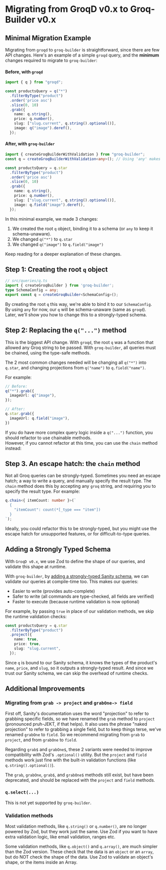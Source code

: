 # Migrating from GroqD v0.x to Groq-Builder v0.x 
<!-- TODO: rename `Groq-Builder v0.x` to `groqd v1` throughout this document -->

## Minimal Migration Example

Migrating from `groqd` to `groq-builder` is straightforward, since there are few API changes.
Here's an example of a simple `groqd` query, and the **minimum** changes required to migrate to `groq-builder`:

#### Before, with `groqd`

```ts
import { q } from "groqd";

const productsQuery = q("*")
  .filterByType("product")
  .order('price asc')
  .slice(0, 10)
  .grab({
    name: q.string(),
    price: q.number(),
    slug: ["slug.current", q.string().optional()],
    image: q("image").deref(),
  });
```

#### After, with `groq-builder`

```ts
import { createGroqBuilderWithValidation } from "groq-builder";
const q = createGroqBuilderWithValidation<any>(); // Using 'any' makes the query schema-unaware 

const productsQuery = q.star
  .filterByType("product")
  .order('price asc')
  .slice(0, 10)
  .grab({
    name: q.string(),
    price: q.number(),
    slug: ["slug.current", q.string().optional()],
    image: q.field("image").deref(),
  });
```

In this minimal example, we made 3 changes:
1. We created the root `q` object, binding it to a schema (or `any` to keep it schema-unaware).
2. We changed `q("*")` to `q.star`
3. We changed `q("image")` to `q.field("image")`

Keep reading for a deeper explanation of these changes.

## Step 1: Creating the root `q` object

```ts
// src/queries/q.ts
import { createGroqBuilder } from 'groq-builder';
type SchemaConfig = any;
export const q = createGroqBuilder<SchemaConfig>();
```

By creating the root `q` this way, we're able to bind it to our `SchemaConfig`.  
By using `any` for now, our `q` will be schema-unaware (same as `groqd`).  
Later, we'll show you how to change this to a strongly-typed schema.


## Step 2: Replacing the `q("...")` method

This is the biggest API change. 
With `groqd`, the root `q` was a function that allowed any Groq string to be passed.
With `groq-builder`, all queries must be chained, using the type-safe methods.

The 2 most common changes needed will be changing all `q("*")` into `q.star`, and changing projections from `q("name")` to `q.field("name")`.

For example:
```ts
// Before:
q("*").grab({
  imageUrl: q("image"),
});

// After:
q.star.grab({
  imageUrl: q.field("image"),
})
```

If you do have more complex query logic inside a `q("...")` function, you should refactor to use chainable methods.  
However, if you cannot refactor at this time, you can use the `chain` method instead:

## Step 3. An escape hatch: the `chain` method

Not all Groq queries can be strongly-typed. Sometimes you need an escape hatch; a way to write a query, and manually specify the result type.
The `chain` method does this by accepting any `groq` string, and requiring you to specify the result type.  For example:

```ts
q.chain<{ itemCount: number }>(`
  { 
    "itemCount": count(*[_type === "item"])
  }
`);
```

Ideally, you could refactor this to be strongly-typed, but you might use the escape hatch for unsupported features, or for difficult-to-type queries.


## Adding a Strongly Typed Schema

With `GroqD v0.x`, we use Zod to define the shape of our queries, and validate this shape at runtime.

With `groq-builder`, by [adding a strongly-typed Sanity schema](./README.md#schema-configuration), we can validate our queries at compile-time too. This makes our queries:

- Easier to write (provides auto-complete)
- Safer to write (all commands are type-checked, all fields are verified)
- Faster to execute (because runtime validation is now optional)

For example, by passing `true` in place of our validation methods, we skip the runtime validation checks:
```ts
const productsQuery = q.star
  .filterByType("product")
  .project({
    name: true,
    price: true,
    slug: "slug.current",
  });
```

Since `q` is bound to our Sanity schema, it knows the types of the product's `name`, `price`, and `slug`, so it outputs a strongly-typed result.  And since we trust our Sanity schema, we can skip the overhead of runtime checks.




## Additional Improvements

### Migrating from `grab -> project` and `grabOne-> field`

First off, Sanity's documentation uses the word "projection" to refer to grabbing specific fields, so we have renamed the `grab` method to `project` (pronounced pruh-JEKT, if that helps). It also uses the phrase "naked projection" to refer to grabbing a single field, but to keep things terse, we've renamed `grabOne` to `field`.  So we recommend migrating from `grab` to `project`, and from `grabOne` to `field`.

Regarding `grab$` and `grabOne$`, these 2 variants were needed to improve compatibility with Zod's `.optional()` utility. But the `project` and `field` methods work just fine with the built-in validation functions (like `q.string().optional()`).

The `grab`, `grabOne`, `grab$`, and `grabOne$` methods still exist, but have been deprecated, and should be replaced with the `project` and `field` methods. 

### `q.select(...)`
This is not yet supported by `groq-builder`.  

### Validation methods

Most validation methods, like `q.string()` or `q.number()`, are no longer powered by Zod, but they work just the same.  Use Zod if you want to have extra validation logic, like email validation, ranges etc.

Some validation methods, like `q.object()` and `q.array()`, are much simpler than the Zod version.  These check that the data is an `object` or an `array`, but do NOT check the shape of the data.  Use Zod to validate an object's shape, or the items inside an Array.

